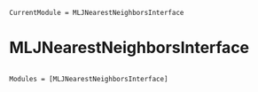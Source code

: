 ```@meta
CurrentModule = MLJNearestNeighborsInterface
```

# MLJNearestNeighborsInterface

```@index
```

```@autodocs
Modules = [MLJNearestNeighborsInterface]
```
